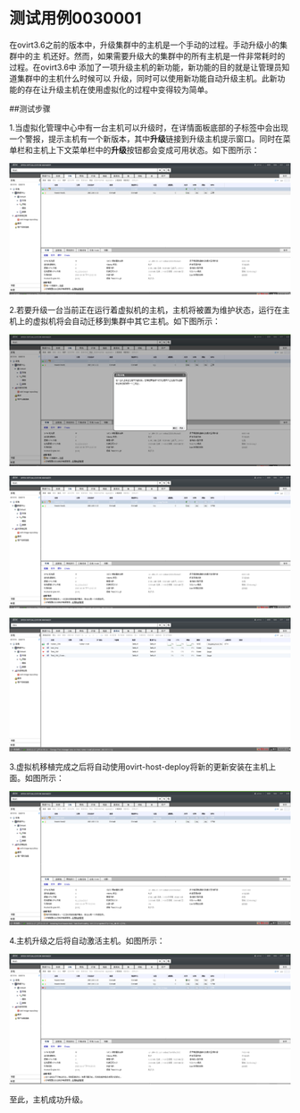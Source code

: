 # 测试用例0030001

在ovirt3.6之前的版本中，升级集群中的主机是一个手动的过程。手动升级小的集群中的主
机还好。然而，如果需要升级大的集群中的所有主机是一件非常耗时的过程。在ovirt3.6中
添加了一项升级主机的新功能，新功能的目的就是让管理员知道集群中的主机什么时候可以
升级，同时可以使用新功能自动升级主机。此新功能的存在让升级主机在使用虚拟化的过程中变得较为简单。

##测试步骤

1.当虚拟化管理中心中有一台主机可以升级时，在详情面板底部的子标签中会出现一个警报，提示主机有一个新版本，其中**升级**链接到升级主机提示窗口。同时在菜单栏和主机上下文菜单栏中的**升级**按钮都会变成可用状态。如下图所示：

 ![显示可用升级](../images/Show_Available_Upgrade_Host.png)

2.若要升级一台当前正在运行着虚拟机的主机，主机将被置为维护状态，运行在主机上的虚拟机将会自动迁移到集群中其它主机。如下图所示：

 ![迁移虚拟机提示](../images/Migration_Host_Tip.png)

 ![主机置为维护状态](../images/Host_Turn_Maintenance.png)

 ![显示迁移虚拟机](../images/Show_Migrate_VM.png)

3.虚拟机移植完成之后将自动使用ovirt-host-deploy将新的更新安装在主机上面。如图所示：

 ![升级主机](../images/Re_Install_Host.png)

4.主机升级之后将自动激活主机。如图所示：

 ![自动激活主机](../images/Activation_Host.png)

至此，主机成功升级。
